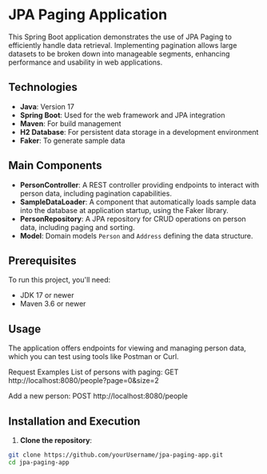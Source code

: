 # JPA Paging Application

This Spring Boot application demonstrates the use of JPA Paging to efficiently handle data retrieval. 
Implementing pagination allows large datasets to be broken down into manageable segments, enhancing performance and usability in web applications.

## Technologies

- **Java**: Version 17
- **Spring Boot**: Used for the web framework and JPA integration
- **Maven**: For build management
- **H2 Database**: For persistent data storage in a development environment
- **Faker**: To generate sample data

## Main Components

- **PersonController**: A REST controller providing endpoints to interact with person data, including pagination capabilities.
- **SampleDataLoader**: A component that automatically loads sample data into the database at application startup, using the Faker library.
- **PersonRepository**: A JPA repository for CRUD operations on person data, including paging and sorting.
- **Model**: Domain models `Person` and `Address` defining the data structure.

## Prerequisites

To run this project, you'll need:

- JDK 17 or newer
- Maven 3.6 or newer

## Usage
The application offers endpoints for viewing and managing person data, which you can test using tools like Postman or Curl.

Request Examples
List of persons with paging:
GET http://localhost:8080/people?page=0&size=2

Add a new person:
POST http://localhost:8080/people

## Installation and Execution

1. **Clone the repository**:

```bash
git clone https://github.com/yourUsername/jpa-paging-app.git
cd jpa-paging-app
